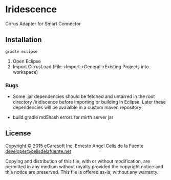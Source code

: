 # Iridescence

Cirrus Adapter for Smart Connector

## Installation

    gradle eclipse

  1. Open Eclipse
  2. Import CirrusLoad (File->Import->General->Existing Projects into
     workspace)

### Bugs

  * Some .jar dependencies should be fetched and untarred in the root
    directory /iridiscence before importing or building in Eclipse.
    Later these dependencies will be avaialble in a custom maven
    repository

  * build.gradle md5hash errors for mirth server jar

## License

Copyright © 2015 eCaresoft Inc.
Ernesto Angel Celis de la Fuente <developer@celisdelafuente.net>

Copying and distribution of this file, with or without modification,
are permitted in any medium without royalty provided the copyright
notice and this notice are preserved.  This file is offered as-is,
without any warranty.

